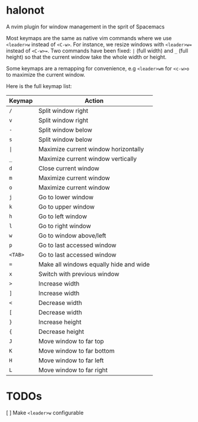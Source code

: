 # halonot

A nvim plugin for window management in the sprit of Spacemacs

Most keymaps are the same as native vim commands where we use `<leader>w` instead of `<C-w>`. For instance, we resize windows with `<leader>w=` instead of `<C-w>=`. Two commands have been fixed: `|` (full width) and `_` (full height) so that the current window take the whole width or height.

Some keymaps are a remapping for convenience, e.g `<leader>wm` for `<c-w>o` to maximize the current window.


Here is the full keymap list:

| Keymap   | Action |
| -----    | ------ |
| `/`      | Split window right | 
| `v`      | Split window right | 
| `-`      | Split window below | 
| `s`      | Split window below | 
| `\|`      | Maximize current window horizontally | 
| `_`      | Maximize current window vertically | 
| `d`      | Close current window | 
| `m`      | Maximize current window | 
| `o`      | Maximize current window | 
| `j`      | Go to lower window | 
| `k`      | Go to upper window | 
| `h`      | Go to left window | 
| `l`      | Go to right window | 
| `w`      | Go to window above/left| 
| `p`      | Go to last accessed window | 
| `<TAB>`  | Go to last accessed window | 
| `=`      | Make all windows equally hide and wide | 
| `x`      | Switch with previous window | 
| `>`      | Increase width | 
| `]`      | Increase width | 
| `<`      | Decrease width | 
| `[`      | Decrease width | 
| `}`      | Increase height | 
| `{`      | Decrease height | 
| `J`      | Move window to far top | 
| `K`      | Move window to far bottom | 
| `H`      | Move window to far left | 
| `L`      | Move window to far right | 

# TODOs

[ ] Make `<leader>w` configurable
